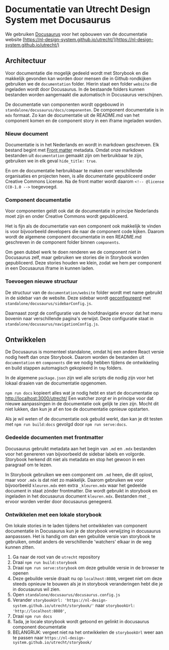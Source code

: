# Documentatie van Utrecht Design System met Docusaurus

We gebruiken [Docusaurus](https://docusaurus.io/docs/) voor het opbouwen van de documentatie website [https://nl-design-system.github.io/utrecht/](https://nl-design-system.github.io/utrecht/)

## Architectuur

Voor documentatie die mogelijk gedeeld wordt met Storybook en die makkelijk gevonden kan worden door mensen die in Github rondkijken gebruiken we de `documentation` folder. Hierin staat een folder `website` die ingeladen wordt door Docusaurus. In de bestaande folders kunnen bestanden worden aangemaakt die automatisch in Docusaurus verschijnen.

De documentatie van componenten wordt opgebouwd in `standalone/docusaurus/docs/componenten`. De component documentatie is in `mdx` formaat. Zo kan de documentatie uit de README.md van het component komen en de component story in een iframe ingeladen worden.

### Nieuw document

Documentatie is in het Nederlands en wordt in markdown geschreven. Elk bestand begint met [Front matter](https://docusaurus.io/docs/api/plugins/@docusaurus/plugin-content-docs#markdown-front-matter) metadata. Omdat onze markdown bestanden uit `documentation` gemaakt zijn om herbruikbaar te zijn, gebruiken we in elk geval `hide_title: true`.

En om de documentatie herbruikbaar te maken over verschillende organisaties en projecten heen, is alle documentatie gepubliceerd onder Creative Commons License. Na de front matter wordt daarom `<!-- @license CC0-1.0 -->` toegevoegd.

### Component documentatie

Voor componenten geldt ook dat de documentatie in principe Nederlands moet zijn en onder Creative Commons wordt gepubliceerd.

Het is fijn als de documentatie van een component ook makkelijk te vinden is voor bijvoorbeeld developers die naar de component code kijken. Daarom wordt de algemene component documentatie in een README.md geschreven in de component folder binnen `components`.

Om geen dubbel werk te doen renderen we de component niet in Docusaurus zelf, maar gebruiken we stories die in Storybook worden gepubliceerd. Deze stories houden we klein, zodat we hem per component in een Docusaurus iframe in kunnen laden.

### Toevoegen nieuwe structuur

De structuur van de `documentation/website` folder wordt met name gebruikt in de sidebar van de website. Deze sidebar wordt [geconfigureerd](https://docusaurus.io/docs/sidebar) met `standalone/docusaurus/sidebarConfig.js`.

Daarnaast zorgt de configuratie van de hoofdnavigatie ervoor dat het menu bovenin naar verschillende pagina's verwijst. Deze configuratie staat in `standalone/docusaurus/navigationConfig.js`.

## Ontwikkelen

De Docusaurus is momenteel standalone, omdat hij een andere React versie nodig heeft dan onze Storybook.
Daarom worden de bestanden uit `documentation` en `components` die we nodig hebben tijdens de ontwikkeling en build stappen automagisch gekopieerd in `tmp` folders.

In de algemene `package.json` zijn wel alle scripts die nodig zijn voor het lokaal draaien van de documentatie opgenomen.

`npm run docs` kopieert alles wat je nodig hebt en start de documentatie op [http://localhost:3000/utrecht/](http://localhost:3000/utrecht/) Een watcher zorgt er in principe voor dat nieuwe aanpassingen in de documentatie ook gelijk te zien zijn. Mocht dit niet lukken, dan kun je af en toe de documentatie opnieuw opstarten.

Als je wil weten of de documentatie ook gebuild werkt, dan kan je dit testen met `npm run build:docs` gevolgd door `npm run serve:docs`.

### Gedeelde documenten met frontmatter

Docusaurus gebruikt metadata aan het begin van `.md` en `.mdx` bestanden voor het genereren van bijvoorbeeld de sidebar labels en volgorde. Storybook herkend dit niet als metadata en stop het gewoon in een paragraaf om te lezen.

In Storybook gebruiken we een component om `.md` heen, die dit oplost, maar voor `.mdx` is dat niet zo makkelijk. Daarom gebruiken we voor bijvoorbeeld `kleuren.mdx` een extra `_kleuren.mdx` waar het gedeelde document in staat zónder frontmatter. Die wordt gebruikt in storybook en ingeladen in het docusaurus document `kleuren.mdx`.
Bestanden met `_` ervoor worden verder door docusaurus genegeerd.

### Ontwikkelen met een lokale storybook

Om lokale stories in te laden tijdens het ontwikkelen van component documentatie in Docusaurus kun je de storybook verwijzing in docusaurus aanpasssen. Het is handig om dan een gebuilde versie van storybook te gebruiken, omdat anders de verschillende 'watchers' elkaar in de weg kunnen zitten.

1. Ga naar de root van de `utrecht` repository
1. Draai `npm run build:storybook`
1. Draai `npm run serve:storybook` om deze gebuilde versie in de browser te openen
1. Deze gebuilde versie draait nu op `localhost:8080`, vergeet niet om deze steeds opnieuw te bouwen als je in storybook veranderingen hebt die je in docusaurus wil zien.
1. Open `standalone/docusaurus/docusaurus.config.js`
1. Verander `storybookUrl: 'https://nl-design-system.github.io/utrecht/storybook/'` naar `storybookUrl: 'http://localhost:8080'`,
1. Draai `npm run docs`
1. Tada, je locale storybook wordt getoond en gelinkt in docusaurus component documentatie
1. BELANGRIJK: vergeet niet na het ontwikkelen de `storybookUrl` weer aan te passen naar `https://nl-design-system.github.io/utrecht/storybook/`
